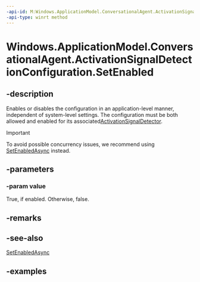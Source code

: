 ```yaml
---
-api-id: M:Windows.ApplicationModel.ConversationalAgent.ActivationSignalDetectionConfiguration.SetEnabled(System.Boolean)
-api-type: winrt method
---
```


<!-- Method syntax.
public void ActivationSignalDetectionConfiguration.SetEnabled(Boolean value)
-->

# Windows.ApplicationModel.ConversationalAgent.ActivationSignalDetectionConfiguration.SetEnabled

## -description

Enables or disables the configuration in an application-level manner, independent of system-level settings. The configuration must be both allowed and enabled for its associated[ActivationSignalDetector](activationsignaldetector.md).

> [!Important]
> To avoid possible concurrency issues, we recommend using [SetEnabledAsync](activationsignaldetectionconfiguration_setenabledasync_103285310.md) instead.

## -parameters

### -param value

True, if enabled. Otherwise, false.

## -remarks

## -see-also

[SetEnabledAsync](activationsignaldetectionconfiguration_setenabledasync_103285310.md)

## -examples
